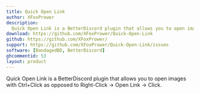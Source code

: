 ```yaml
---
title: Quick Open Link
author: XFoxPrower
description:
  Quick Open Link is a BetterDiscord plugin that allows you to open images with Ctrl+Click as opposed to Right-Click -> Open Link -> Click.
download: https://github.com/XFoxPrower/Quick-Open-Link
github: https://github.com/XFoxPrower/
support: https://github.com/XFoxPrower/Quick-Open-Link/issues
software: [BandagedBD, BetterDiscord]
ghcommentid: 53
layout: product
---
```

Quick Open Link is a BetterDiscord plugin that allows you to open images with Ctrl+Click as opposed to Right-Click -> Open Link -> Click.